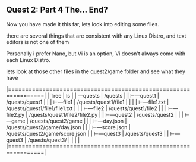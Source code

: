 ## Quest 2: Part 4 The... End?

Now you have made it this far, lets look into editing some files. 

there are several things that are consistent with any Linux Distro, and text editors is not one of them

Personally i prefer Nano, but Vi is an option, Vi doesn't always come with each Linux Distro.

lets look at those other files in the quest2/game folder and see what they have

|================================================================|
|      Tree                  |          ls                       |
|  —quests                   |   /quests                         |
|    ⊢—quest1                |   /quests/quest1                  |
|    |   ⊢—file1             |   /quests/quest1/file1            |
|    |   |   ⊢—file1.txt     |   /quests/quest1/file1/file1.txt  |
|    |   ⊢—file2             |   /quests/quest1/file2            |
|    |       ⊢—file2.py      |   /quests/quest1/file2/file2.py   |
|    ⊢—quest2                |   /quests/quest2                  |
|    |   ⊢—game              |   /quests/quest2/game             |
|    |       ⊢—day.json      |   /quests/quest2/game/day.json    |
|    |       ⊢—score.json    |   /quests/quest2/game/score.json  |
|    ⊢—quest3                |   /quests/quest3                  |
|        ⊢—quest3            |   /quests/quest3/                 |
|                            |                                   |
|================================================================|

